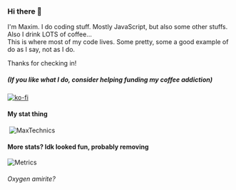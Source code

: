 ### Hi there 👋

I'm Maxim. I do coding stuff. Mostly JavaScript, but also some other stuffs.  
Also I drink LOTS of coffee...  
This is where most of my code lives. Some pretty, some a good example of do as I say, not as I do.

Thanks for checking in!

##### *(If you like what I do, consider helping funding my coffee addiction*)  
[![ko-fi](https://ko-fi.com/img/githubbutton_sm.svg)](https://ko-fi.com/A0A33KOGW)

#### My stat thing
<p>&nbsp;<img align="center" src="https://github-readme-stats.vercel.app/api?username=MaxTechnics&show_icons=true&locale=en" alt="MaxTechnics" /></p>

#### More stats? Idk looked fun, probably removing
![Metrics](https://metrics.lecoq.io/maxtechnics?template=terminal&isocalendar=1&languages=1&introduction=1&gists=1&lines=1&isocalendar.duration=half-year&languages.limit=8&languages.sections=most-used&languages.colors=github&languages.threshold=0%25&languages.indepth=false&languages.categories=markup%2C%20programming&languages.recent.categories=markup%2C%20programming&languages.recent.load=300&languages.recent.days=14&introduction.title=true&config.timezone=Europe%2FBrussels)

###### Oxygen amirite?

<!--
**MaxTechnics/MaxTechnics** is a ✨ _special_ ✨ repository because its `README.md` (this file) appears on your GitHub profile.

Here are some ideas to get you started:

- 🔭 I’m currently working on ...
- 🌱 I’m currently learning ...
- 👯 I’m looking to collaborate on ...
- 🤔 I’m looking for help with ...
- 💬 Ask me about ...
- 📫 How to reach me: ...
- 😄 Pronouns: ...
- ⚡ Fun fact: ...
-->
